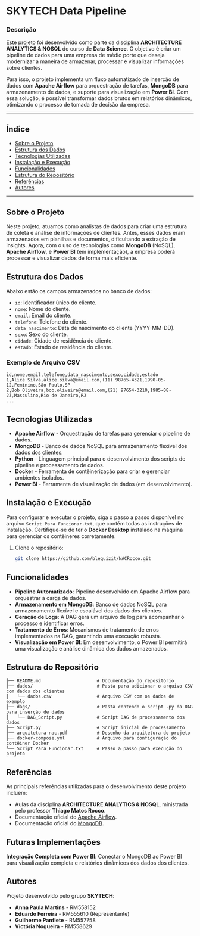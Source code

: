 # SKYTECH Data Pipeline

### Descrição
Este projeto foi desenvolvido como parte da disciplina **ARCHITECTURE ANALYTICS & NOSQL** do curso de **Data Science**. O objetivo é criar um pipeline de dados para uma empresa de médio porte que deseja modernizar a maneira de armazenar, processar e visualizar informações sobre clientes. 

Para isso, o projeto implementa um fluxo automatizado de inserção de dados com **Apache Airflow** para orquestração de tarefas, **MongoDB** para armazenamento de dados, e suporte para visualização em **Power BI**. Com essa solução, é possível transformar dados brutos em relatórios dinâmicos, otimizando o processo de tomada de decisão da empresa.

---

## Índice
- [Sobre o Projeto](#sobre-o-projeto)
- [Estrutura dos Dados](#estrutura-dos-dados)
- [Tecnologias Utilizadas](#tecnologias-utilizadas)
- [Instalação e Execução](#instalação-e-execução)
- [Funcionalidades](#funcionalidades)
- [Estrutura do Repositório](#estrutura-do-repositório)
- [Referências](#referências)
- [Autores](#autores)

---

## Sobre o Projeto
Neste projeto, atuamos como analistas de dados para criar uma estrutura de coleta e análise de informações de clientes. Antes, esses dados eram armazenados em planilhas e documentos, dificultando a extração de insights. Agora, com o uso de tecnologias como **MongoDB** (NoSQL), **Apache Airflow**, e **Power BI** (em implementação), a empresa poderá processar e visualizar dados de forma mais eficiente.

## Estrutura dos Dados
Abaixo estão os campos armazenados no banco de dados:
- `id`: Identificador único do cliente.
- `nome`: Nome do cliente.
- `email`: Email do cliente.
- `telefone`: Telefone do cliente.
- `data_nascimento`: Data de nascimento do cliente (YYYY-MM-DD).
- `sexo`: Sexo do cliente.
- `cidade`: Cidade de residência do cliente.
- `estado`: Estado de residência do cliente.

### Exemplo de Arquivo CSV
```csv
id,nome,email,telefone,data_nascimento,sexo,cidade,estado
1,Alice Silva,alice.silva@email.com,(11) 98765-4321,1990-05-12,Feminino,São Paulo,SP
2,Bob Oliveira,bob.oliveira@email.com,(21) 97654-3210,1985-08-23,Masculino,Rio de Janeiro,RJ
...
```

## Tecnologias Utilizadas
- **Apache Airflow** - Orquestração de tarefas para gerenciar o pipeline de dados.
- **MongoDB** - Banco de dados NoSQL para armazenamento flexível dos dados dos clientes.
- **Python** - Linguagem principal para o desenvolvimento dos scripts de pipeline e processamento de dados.
- **Docker** - Ferramenta de contêinerização para criar e gerenciar ambientes isolados.
- **Power BI** - Ferramenta de visualização de dados (em desenvolvimento).

## Instalação e Execução
Para configurar e executar o projeto, siga o passo a passo disponível no arquivo `Script Para Funcionar.txt`, que contém todas as instruções de instalação. Certifique-se de ter o **Docker Desktop** instalado na máquina para gerenciar os contêineres corretamente.

1. Clone o repositório:
   ```bash
   git clone https://github.com/blequizit/NACRocco.git

## Funcionalidades
- **Pipeline Automatizado**: Pipeline desenvolvido em Apache Airflow para orquestrar a carga de dados.
- **Armazenamento em MongoDB**: Banco de dados NoSQL para armazenamento flexível e escalável dos dados dos clientes.
- **Geração de Logs**: A DAG gera um arquivo de log para acompanhar o processo e identificar erros.
- **Tratamento de Erros**: Mecanismos de tratamento de erros implementados na DAG, garantindo uma execução robusta.
- **Visualização em Power BI**: Em desenvolvimento, o Power BI permitirá uma visualização e análise dinâmica dos dados armazenados.

## Estrutura do Repositório
```plaintext
├── README.md                     # Documentação do repositório
├── dados/                        # Pasta para adicionar o arquivo CSV com dados dos clientes
│   └── dados.csv                 # Arquivo CSV com os dados de exemplo
├── dags/                         # Pasta contendo o script .py da DAG para inserção de dados
│   └── DAG_Script.py             # Script DAG de processamento dos dados
├── Script.py                     # Script inicial de processamento
├── arquitetura-nac.pdf           # Desenho da arquitetura do projeto
├── docker-compose.yml            # Arquivo para configuração do contêiner Docker
└── Script Para Funcionar.txt     # Passo a passo para execução do projeto
```

## Referências
As principais referências utilizadas para o desenvolvimento deste projeto incluem:
- Aulas da disciplina **ARCHITECTURE ANALYTICS & NOSQL**, ministrada pelo professor **Thiago Matos Rocco**.
- Documentação oficial do [Apache Airflow](https://airflow.apache.org/).
- Documentação oficial do [MongoDB](https://www.mongodb.com/).

## Futuras Implementações
**Integração Completa com Power BI**: Conectar o MongoDB ao Power BI para visualização completa e relatórios dinâmicos dos dados dos clientes.

## Autores
Projeto desenvolvido pelo grupo **SKYTECH**:
- **Anna Paula Martins** - RM558152
- **Eduardo Ferreira** - RM555610 (Representante)
- **Guilherme Panfiete** - RM557758
- **Victória Nogueira** - RM558629
